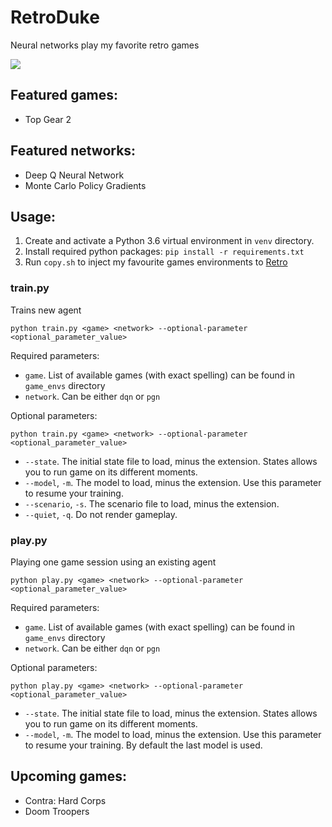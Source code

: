 # RetroDuke

Neural networks play my favorite retro games

<img src="https://media.giphy.com/media/AhhTXa52vdkP4p0N8W/giphy.gif" />

## Featured games:

- Top Gear 2

## Featured networks:

- Deep Q Neural Network
- Monte Carlo Policy Gradients

## Usage:

1. Create and activate a Python 3.6 virtual environment in `venv` directory.
2. Install required python packages: `pip install -r requirements.txt`
3. Run `copy.sh` to inject my favourite games environments to [Retro](https://github.com/openai/retro)

### train.py

Trains new agent

```
python train.py <game> <network> --optional-parameter <optional_parameter_value>
```

Required parameters: 

- `game`. List of available games (with exact spelling) can be found in `game_envs` directory
- `network`. Can be either `dqn` or `pgn`

Optional parameters:

```
python train.py <game> <network> --optional-parameter <optional_parameter_value>
```

- `--state`. The initial state file to load, minus the extension. States allows you to run game on its different moments.
- `--model`, `-m`. The model to load, minus the extension. Use this parameter to resume your training.
- `--scenario`, `-s`. The scenario file to load, minus the extension.
- `--quiet`, `-q`. Do not render gameplay.

### play.py

Playing one game session using an existing agent

```
python play.py <game> <network> --optional-parameter <optional_parameter_value>
```

Required parameters: 

- `game`. List of available games (with exact spelling) can be found in `game_envs` directory
- `network`. Can be either `dqn` or `pgn`

Optional parameters:

```
python play.py <game> <network> --optional-parameter <optional_parameter_value>
```

- `--state`. The initial state file to load, minus the extension. States allows you to run game on its different moments.
- `--model`, `-m`. The model to load, minus the extension. Use this parameter to resume your training. By default the 
last model is used.

## Upcoming games:

- Contra: Hard Corps
- Doom Troopers